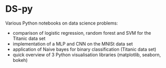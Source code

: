 # DS-py
Various Python notebooks on data science problems:  
* comparison of logistic regression, random forest and SVM for the Titanic data set
* implementation of a MLP and CNN on the MNISt data set 
* application of Naive bayes for binary classification (Titanic data set) 
* quick overview of 3 Python visualisation libraries (matplotlib, seaborn, bokeh)
